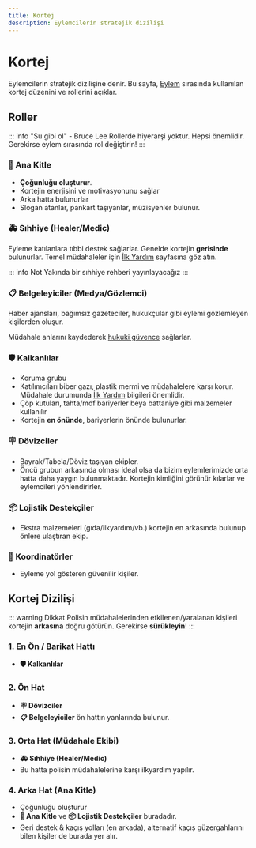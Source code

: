 ```yaml
---
title: Kortej
description: Eylemcilerin stratejik dizilişi
---
```


# Kortej

Eylemcilerin stratejik dizilişine denir. Bu sayfa, [Eylem](./eylem.md) sırasında kullanılan kortej düzenini ve rollerini açıklar.



## Roller

::: info "Su gibi ol" - Bruce Lee
Rollerde hiyerarşi yoktur. Hepsi önemlidir. Gerekirse eylem sırasında rol değiştirin!
:::

### 💁 Ana Kitle

- **Çoğunluğu oluşturur**.
- Kortejin enerjisini ve motivasyonunu sağlar
- Arka hatta bulunurlar
- Slogan atanlar, pankart taşıyanlar, müzisyenler bulunur.

### 🚑 Sıhhiye (Healer/Medic)

Eyleme katılanlara tıbbi destek sağlarlar. Genelde kortejin **gerisinde** bulunurlar. Temel müdahaleler için [İlk Yardım](./ilkyardim.md) sayfasına göz atın.

::: info Not
Yakında bir sıhhiye rehberi yayınlayacağız
:::

### 📋 Belgeleyiciler (Medya/Gözlemci)

Haber ajansları, bağımsız gazeteciler, hukukçular gibi eylemi gözlemleyen kişilerden oluşur.

Müdahale anlarını kaydederek [hukuki güvence](./hukuk.md) sağlarlar.

### 🛡️ Kalkanlılar

- Koruma grubu
- Katılımcıları biber gazı, plastik mermi ve müdahalelere karşı korur. Müdahale durumunda [İlk Yardım](./ilkyardim.md) bilgileri önemlidir.
- Çöp kutuları, tahta/mdf bariyerler beya battaniye gibi malzemeler kullanılır
- Kortejin **en önünde**, bariyerlerin önünde bulunurlar.

### 🪧 Dövizciler

- Bayrak/Tabela/Döviz taşıyan ekipler.
- Öncü grubun arkasında olması ideal olsa da bizim eylemlerimizde orta hatta daha yaygın bulunmaktadır. Kortejin kimliğini görünür kılarlar ve eylemcileri yönlendirirler.

### 📦 Lojistik Destekçiler

- Ekstra malzemeleri (gıda/ilkyardım/vb.) kortejin en arkasında bulunup önlere ulaştıran ekip.

### 📢 Koordinatörler

- Eyleme yol gösteren güvenilir kişiler.

## Kortej Dizilişi

::: warning Dikkat
Polisin müdahalelerinden etkilenen/yaralanan kişileri kortejin **arkasına** doğru götürün. Gerekirse **sürükleyin**!
:::

### 1. En Ön / Barikat Hattı

- **🛡️ Kalkanlılar**

### 2. Ön Hat

- **🪧 Dövizciler**
- **📋 Belgeleyiciler** ön hattın yanlarında bulunur.

### 3. Orta Hat (Müdahale Ekibi)

- **🚑 Sıhhiye (Healer/Medic)**
- Bu hatta polisin müdahalelerine karşı ilkyardım yapılır.

### 4. Arka Hat (Ana Kitle)

- Çoğunluğu oluşturur
- **💁 Ana Kitle** ve **📦 Lojistik Destekçiler** buradadır.
- Geri destek & kaçış yolları (en arkada), alternatif kaçış güzergahlarını bilen kişiler de burada yer alır.
